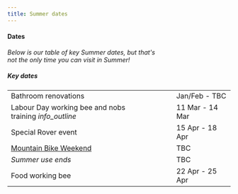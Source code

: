 ```yaml
---
title: Summer dates
---
```

<div class='dates-container__winter'>
  <h4>Dates</h4>
  <p style='max-width: 24em; margin-bottom: 1em'>
    <i>Below is our table of key Summer dates, but that's not the only time you can visit in Summer!</i>
  </p>
  <div>
    <h5>Key dates</h5>
    <table class='dates'>
      <tr><td>Bathroom renovations</td><td>Jan/Feb - TBC</td></tr>
      <!--<tr><td>Australia day working bee</td><td>TBC</td></tr>-->
      <tr><td>Labour Day working bee and nobs <span style='white-space: nowrap'>training <i class='material-icons' title='Nobs training: Learning how to run and use the Chalet as a leader.<br><b>Note: no external bookings are available this weekend.</b>'>info_outline</i></span></td><td>11 Mar - 14 Mar</td></tr>
      <tr><td>Special Rover event</td><td>15 Apr - 18 Apr</td></tr>
      <!--<tr><td>Easter working bee</td><td>15 Apr - 18 Apr</td></tr>-->
      <tr><td><a href="https://bogongroverchalet.org.au/visiting/visiting-in-summer/#mountain-bike-weekend">Mountain Bike Weekend</a></td><td>TBC</td></tr>
      <tr><td><i>Summer use ends</i></td><td>TBC</td></tr>
      <tr><td>Food working bee</td><td>22 Apr - 25 Apr</td></tr>
    </table>
  </div>
</div>
